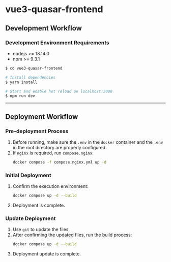 # vue3-quasar-frontend 

## Development Workflow

### Development Environment Requirements

- nodejs >= 18.14.0
- npm >= 9.3.1

```bash
$ cd vue3-quasar-frontend 

# Install dependencies
$ yarn install

# Start and enable hot reload on localhost:3000
$ npm run dev
```

---

## Deployment Workflow

### Pre-deployment Process

1. Before running, make sure the `.env` in the `docker` container and the `.env` in the root directory are properly configured.
2. If `nginx` is required, run `compose.nginx`:
   ```bash
   docker compose -f compose.nginx.yml up -d
   ```

### Initial Deployment

1. Confirm the execution environment:

   ```bash
   docker compose up -d --build
   ```

2. Deployment is complete.

### Update Deployment

1. Use `git` to update the files.
2. After confirming the updated files, run the build process:
   ```bash
   docker compose up -d --build
   ```
3. Deployment update is complete.
